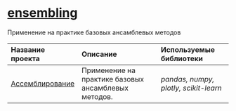 # [ensembling](https://github.com/pzuboff/ensembling/blob/main/)<br/>
Применение на практике базовых ансамблевых методов

| Название проекта | Описание | Используемые библиотеки | 
| :---------------------- | :---------------------- | :---------------------- |
| [Ассемблирование](https://github.com/pzuboff/ensembling/blob/main/ensembling.ipynb) | Применение на практике базовых ансамблевых методов. | *pandas, numpy, plotly, scikit-learn* |
